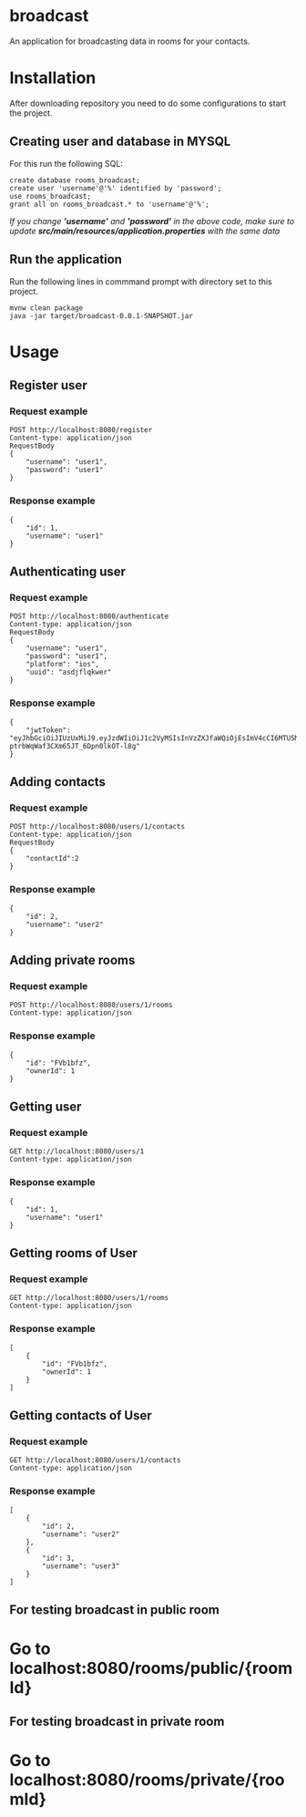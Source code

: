 # broadcast
An application for broadcasting data in rooms for your contacts.

# Installation
After downloading repository you need to do some configurations to start the project.

## Creating user and database in MYSQL
For this run the following SQL:

```
create database rooms_broadcast;
create user 'username'@'%' identified by 'password';
use rooms_broadcast;
grant all on rooms_broadcast.* to 'username'@'%';
```
_If you change **'username'** and **'password'** in the above code, make sure to update **src/main/resources/application.properties** with the same data_

## Run the application
Run the following lines in commmand prompt with directory set to this project.
```
mvnw clean package
java -jar target/broadcast-0.0.1-SNAPSHOT.jar
```

# Usage
## Register user
### Request example
```
POST http://localhost:8080/register
Content-type: application/json
RequestBody
{
    "username": "user1",
    "password": "user1"
}
```
### Response example
```
{
    "id": 1,
    "username": "user1"
}
```

## Authenticating user
### Request example
```
POST http://localhost:8080/authenticate
Content-type: application/json
RequestBody
{
    "username": "user1",
    "password": "user1",
    "platform": "ios",
    "uuid": "asdjflqkwer"
}
```
### Response example
```
{
    "jwtToken": "eyJhbGciOiJIUzUxMiJ9.eyJzdWIiOiJ1c2VyMSIsInVzZXJfaWQiOjEsImV4cCI6MTU5Mjg0Mjg1NSwidXVpZCI6ImFzZGpmbHFrd2VyIiwiaWF0IjoxNTkyODI0ODU1LCJwbGF0Zm9ybSI6ImlvcyJ9.tnuQzNbpNJc_cQ97aEN9pKFPWfdMb9MD1rt_jIfV381F3rF27QVAcq-ptrbWqWaf3CXm65JT_6Dpn0lkOT-l8g"
}
```

## Adding contacts
### Request example
```
POST http://localhost:8080/users/1/contacts
Content-type: application/json
RequestBody
{
    "contactId":2
}
```
### Response example
```
{
    "id": 2,
    "username": "user2"
}

```
## Adding private rooms
### Request example
```
POST http://localhost:8080/users/1/rooms
Content-type: application/json
```
### Response example
```
{
    "id": "FVb1bfz",
    "ownerId": 1
}
```

## Getting user
### Request example
```
GET http://localhost:8080/users/1
Content-type: application/json
```
### Response example
```
{
    "id": 1,
    "username": "user1"
}
```

## Getting rooms of User
### Request example
```
GET http://localhost:8080/users/1/rooms
Content-type: application/json
```
### Response example
```
[
    {
        "id": "FVb1bfz",
        "ownerId": 1
    }
]
```

## Getting contacts of User
### Request example
```
GET http://localhost:8080/users/1/contacts
Content-type: application/json
```

### Response example
```
[
    {
        "id": 2,
        "username": "user2"
    },
    {
        "id": 3,
        "username": "user3"
    }
]
```

## For testing broadcast in public room
# Go to localhost:8080/rooms/public/{roomId}

## For testing broadcast in private room
# Go to localhost:8080/rooms/private/{roomId}

